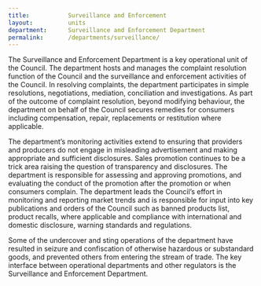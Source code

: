 ```yaml
---
title:           Surveillance and Enforcement
layout:          units
department:      Surveillance and Enforcement Department
permalink:       /departments/surveillance/
---
```

The Surveillance and Enforcement Department is a key operational unit of the Council. The department hosts and manages the complaint resolution function of the Council and the surveillance and enforcement activities of the Council. In resolving complaints, the department participates in simple resolutions, negotiations, mediation, conciliation and investigations. As part of the outcome of complaint resolution, beyond modifying behaviour, the department on behalf of the Council secures remedies for consumers including compensation, repair, replacements or restitution where applicable.

The department’s monitoring activities extend to ensuring that providers and producers do not engage in misleading advertisement and making appropriate and sufficient disclosures. Sales promotion continues to be a trick area raising the question of transparency and disclosures. The department is responsible for assessing and approving promotions, and evaluating the conduct of the promotion after the promotion or when consumers complain. The department leads the Council’s effort in monitoring and reporting market trends and is responsible for input into key publications and orders of the Council such as banned products list, product recalls, where applicable and compliance with international and domestic disclosure, warning standards and regulations.

Some of the undercover and sting operations of the department have resulted in seizure and confiscation of otherwise hazardous or substandard goods, and prevented others from entering the stream of trade. The key interface between operational departments and other regulators is the Surveillance and Enforcement Department.